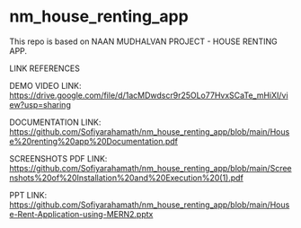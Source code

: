 # nm_house_renting_app
This repo is based on NAAN MUDHALVAN PROJECT - HOUSE RENTING APP.
 
LINK REFERENCES

DEMO VIDEO LINK:
https://drive.google.com/file/d/1acMDwdscr9r25OLo77HvxSCaTe_mHiXI/view?usp=sharing

DOCUMENTATION LINK:
https://github.com/Sofiyarahamath/nm_house_renting_app/blob/main/House%20renting%20app%20Documentation.pdf

SCREENSHOTS PDF LINK:
https://github.com/Sofiyarahamath/nm_house_renting_app/blob/main/Screenshots%20of%20Installation%20and%20Execution%20(1).pdf

PPT LINK:
https://github.com/Sofiyarahamath/nm_house_renting_app/blob/main/House-Rent-Application-using-MERN2.pptx
